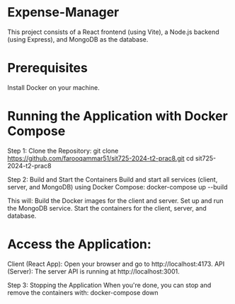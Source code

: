 # Expense-Manager
This project consists of a React frontend (using Vite), a Node.js backend (using Express), and MongoDB as the database.

# Prerequisites
Install Docker on your machine.

# Running the Application with Docker Compose
Step 1: Clone the Repository:
git clone https://github.com/farooqammar51/sit725-2024-t2-prac8.git
cd sit725-2024-t2-prac8

Step 2: Build and Start the Containers
Build and start all services (client, server, and MongoDB) using Docker Compose:
docker-compose up --build

This will:
Build the Docker images for the client and server.
Set up and run the MongoDB service.
Start the containers for the client, server, and database.

# Access the Application:
Client (React App): Open your browser and go to http://localhost:4173.
API (Server): The server API is running at http://localhost:3001.

Step 3: Stopping the Application
When you're done, you can stop and remove the containers with:
docker-compose down
